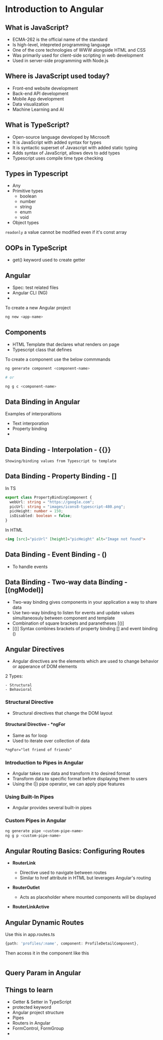 # Introduction to Angular

## What is JavaScript?

- ECMA-262 is the official name of the standard
- Is high-level, intepreted programming language
- One of the core technologies of WWW alongside HTML and CSS
- Was primarily used for client-side scripting in web development
- Used in server-side programming with Node.js

## Where is JavaScript used today?

- Front-end website development
- Back-end API development
- Mobile App development
- Data visualization
- Machine Learning and AI

## What is TypeScript?

- Open-source language developed by Microsoft
- It is JavaScript with added syntax for types
- It is syntactic superset of Javascript with added static typing
- Adds syntax of JavaScript, allows devs to add types
- Typescript uses compile time type checking


## Types in Typescript

- Any
- Primitive types
  - boolean
  - number
  - string
  - enum
  - void
- Object types

`readonly` a value cannot be modified even if it's const array

## OOPs in TypeScript

- get() keyword used to create getter


## Angular

- Spec: test related files
- Angular CLI (NG)
- 

To create a new Angular project

```zsh
ng new <app-name>
```


## Components

- HTML Template that declares what renders on page
- Typescript class that defines

To create a component use the below commmands

```bash
ng generate component <component-name>

# or

ng g c <component-name>
```


## Data Binding in Angular

Examples of interporaltions
- Text interporation
- Property binding
- 

## Data Binding - Interpolation - {{}}

```
Showing/binding values from Typescript to template
```

## Data Binding - Property Binding - []

In TS
```typescript
export class PropertyBindingComponent {
  webUrl: string = "https://google.com";
  picUrl: string = "images/icons8-typescript-480.png";
  picHeight: number = 150;
  isDisabled: boolean = false;
}
```

In HTML
```html
<img [src]="picUrl" [height]="picHeight" alt="Image not found">
```


## Data Binding - Event Binding - ()

- To handle events


## Data Binding - Two-way data Binding - [(ngModel)]

- Two-way binding gives components in your application a way to share data
- Use two-way binding to listen for events and update values simultaneosuly between component and template
- Combination of square brackets and paranetheses [()]
- [()] Syntax combines brackets of property binding [] and event binding ()



## Angular Directives

- Angular directives are the elements which are used to change behavior or apperance of DOM elements

2 Types:

    - Structural
    - Behavioral

### Structural Directive

- Structural directives that change the DOM layout


#### Structural Directive - *ngFor

- Same as for loop
- Used to iterate over collection of data
```html
*ngFor="let friend of friends"
```

### Introduction to Pipes in Angular

- Angular takes raw data and transform it to desired format
- Transform data to specific format before displaying them to users
- Using the (|) pipe operator, we can apply pipe features

### Using Built-In Pipes

- Angular provides several built-in pipes


### Custom Pipes in Angular

```zsh
ng generate pipe <custom-pipe-name>
ng g p <custom-pipe-name>
```


## Angular Routing Basics: Configuring Routes

- **RouterLink**
  - Directive used to navigate between routes
  - Similar to href attribute in HTML but leverages Angular's routing

- **RouterOutlet**
  - Acts as placeholder where mounted components will be displayed

- **RouterLinkActive**


## Angular Dynamic Routes

Use this in app.routes.ts
```typescript
{path: 'profiles/:name', component: ProfileDetailComponent},
```

Then access it in the component like this
```typescript

```

## Query Param in Angular




## Things to learn

- Getter & Setter in TypeScript
- protected keyword
- Angular project structure
- Pipes
- Routers in Angular
- FormControl, FormGroup
- 